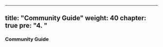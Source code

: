 
---
title: "Community Guide"
weight: 40
chapter: true
pre: "<b>4. </b>"
---

### Community Guide







